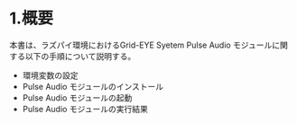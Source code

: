 # 1.概要

本書は、ラズパイ環境におけるGrid-EYE Syetem Pulse Audio モジュールに関する以下の手順について説明する。

- 環境変数の設定
- Pulse Audio モジュールのインストール
- Pulse Audio モジュールの起動
- Pulse Audio モジュールの実行結果




